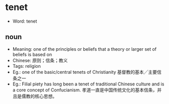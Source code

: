 # tenet

- Word: tenet

## noun

- Meaning: one of the principles or beliefs that a theory or larger set of beliefs is based on
- Chinese: 原则；信条；教义
- Tags: religion
- Eg.: one of the basic/central tenets of Christianity 基督教的基本╱主要信条之一
- Eg.: Filial piety has long been a tenet of traditional Chinese culture and is a core concept of Confucianism. 孝道一直是中国传统文化的基本信条，并且是儒教的核心思想。

